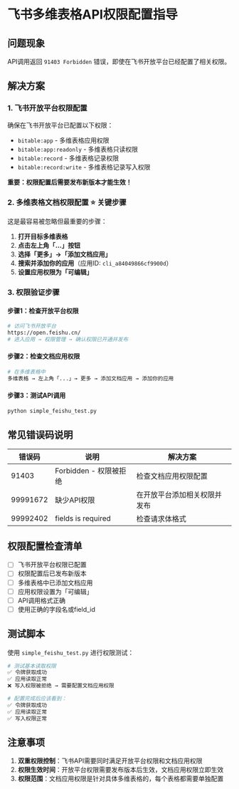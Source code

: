 # 飞书多维表格API权限配置指导

## 问题现象
API调用返回 `91403 Forbidden` 错误，即使在飞书开放平台已经配置了相关权限。

## 解决方案

### 1. 飞书开放平台权限配置
确保在飞书开放平台已配置以下权限：
- `bitable:app` - 多维表格应用权限
- `bitable:app:readonly` - 多维表格只读权限  
- `bitable:record` - 多维表格记录权限
- `bitable:record:write` - 多维表格记录写入权限

**重要：权限配置后需要发布新版本才能生效！**

### 2. 多维表格文档权限配置 ⭐️ 关键步骤
这是最容易被忽略但最重要的步骤：

1. **打开目标多维表格**
2. **点击左上角「...」按钮**
3. **选择「更多」→「添加文档应用」**
4. **搜索并添加你的应用**（应用ID: `cli_a84049866cf9900d`）
5. **设置应用权限为「可编辑」**

### 3. 权限验证步骤

#### 步骤1：检查开放平台权限
```bash
# 访问飞书开放平台
https://open.feishu.cn/
# 进入应用 → 权限管理 → 确认权限已开通并发布
```

#### 步骤2：检查文档应用权限
```bash
# 在多维表格中
多维表格 → 左上角「...」→ 更多 → 添加文档应用 → 添加你的应用
```

#### 步骤3：测试API调用
```bash
python simple_feishu_test.py
```

## 常见错误码说明

| 错误码 | 说明 | 解决方案 |
|--------|------|----------|
| 91403 | Forbidden - 权限被拒绝 | 检查文档应用权限配置 |
| 99991672 | 缺少API权限 | 在开放平台添加相关权限并发布 |
| 99992402 | fields is required | 检查请求体格式 |

## 权限配置检查清单

- [ ] 飞书开放平台权限已配置
- [ ] 权限配置后已发布新版本
- [ ] 多维表格中已添加文档应用
- [ ] 应用权限设置为「可编辑」
- [ ] API调用格式正确
- [ ] 使用正确的字段名或field_id

## 测试脚本

使用 `simple_feishu_test.py` 进行权限测试：

```python
# 测试基本读取权限
✅ 令牌获取成功
✅ 应用读取正常  
❌ 写入权限被拒绝 → 需要配置文档应用权限

# 配置完成后应该看到：
✅ 令牌获取成功
✅ 应用读取正常
✅ 写入权限正常
```

## 注意事项

1. **双重权限控制**：飞书API需要同时满足开放平台权限和文档应用权限
2. **权限生效时间**：开放平台权限需要发布版本后生效，文档应用权限立即生效
3. **权限范围**：文档应用权限是针对具体多维表格的，每个表格都需要单独配置